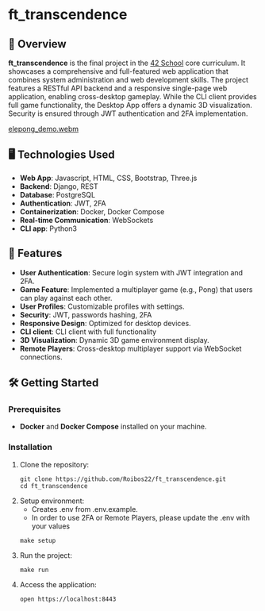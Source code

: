 # ft_transcendence

## 🌟 Overview
**ft_transcendence** is the final project in the [42 School](https://www.42berlin.de/en/program/curriculum/) core curriculum. It showcases a comprehensive and full-featured web application that combines system administration and web development skills. The project features a RESTful API backend and a responsive single-page web application, enabling cross-desktop gameplay. While the CLI client provides full game functionality, the Desktop App offers a dynamic 3D visualization. Security is ensured through JWT authentication and 2FA implementation.

[elepong_demo.webm](https://github.com/user-attachments/assets/7b65482c-5b86-4cd3-b917-69d2278edffb)

## 🖥️ Technologies Used
- **Web App**: Javascript, HTML, CSS, Bootstrap, Three.js
- **Backend**: Django, REST
- **Database**: PostgreSQL
- **Authentication**: JWT, 2FA
- **Containerization**: Docker, Docker Compose
- **Real-time Communication**: WebSockets
- **CLI app**: Python3

## 🚀 Features
- **User Authentication**: Secure login system with JWT integration and 2FA.
- **Game Feature**: Implemented a multiplayer game (e.g., Pong) that users can play against each other.
- **User Profiles**: Customizable profiles with settings.
- **Security**: JWT, passwords hashing, 2FA
- **Responsive Design**: Optimized for desktop devices.
- **CLI client**: CLI client with full functionality
- **3D Visualization**: Dynamic 3D game environment display.
- **Remote Players**: Cross-desktop multiplayer support via WebSocket connections.


## 🛠️ Getting Started

### Prerequisites
- **Docker** and **Docker Compose** installed on your machine.

### Installation

1. Clone the repository:
   ```
   git clone https://github.com/Roibos22/ft_transcendence.git
   cd ft_transcendence
   ```
2. Setup environment:
   - Creates .env from .env.example.
   - In order to use 2FA or Remote Players, please update the .env with your values
   ```
   make setup
   ```
4. Run the project:
   ```
   make run
   ```
5. Access the application:
   ```
   open https://localhost:8443
   ```
